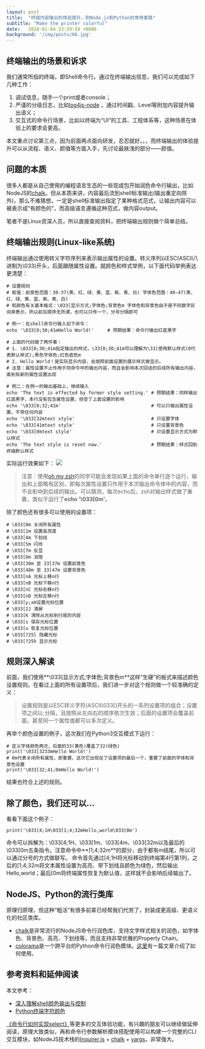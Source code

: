 ```yaml
---
layout: post
title:  "终端内容输出的体验提升，附Node.js和Python的常用套路"
subtitle: "Make the printer colorful"
date:   2018-01-04 23:59:59 +0800
background: '/img/posts/06.jpg'
---
```


## 终端输出的场景和诉求

我们通常所指的终端，即Shell命令行。通过在终端输出信息，我们可以完成如下几种工作：

1. 调试信息，随手一个print或者console；
2. 严谨的分级日志，比如[log4js-node](https://github.com/log4js-node/log4js-node) ，通过时间戳、Level等附加内容提升输出语义；
3. 交互式的命令行场景，比如以终端为“UI”的工具、工程体系等，这种场景在体验上的要求会更高。

本文重点讨论第三点，因为前面两点面向研发，忍忍就好。。，而终端输出的体验提升可以从流程、语义、颜值等方面入手，先讨论最肤浅的部分——颜值。

## 问题的本质

很多人都是从自己使用的编程语言生态的一些现成包开始润色命令行输出，比如NodeJS的[chalk](https://github.com/chalk/chalk)。但从本质来讲，内容最后流到shell标准输出(输出重定向除外)，那么不难猜想，一定是shell标准输出指定了某种格式范式，让输出内容可以被表示成“有颜色的”，而高级语言遵循这种范式，做内容output。

笔者不是Linux资深人员，所以直接查阅资料，把终端输出规则做个简单总结。

## 终端输出规则(Linux-like系统)

终端输出通过使用转义字符序列来表示输出属性的设置。转义序列以ESC(ASCII八进制为\033)开头，后面跟随属性设置。就颜色和样式举例，以下面代码举例表达更清楚：

```
# 设置规则
# 取值：前景色范围：30-37(黑、红、绿、黄、蓝、紫、青、白) 字体色范围：40-47(黑、红、绿、黄、蓝、紫、青、白)
# 和颜色有关基本格式：\033[显示方式;字体色;背景色m 字体色和背景色由于是不同数字区间来表示，所以前后顺序无所谓，也可以只传一个，分号分隔即可

# 例一：在shell命令行输入如下命令：
echo '\033[0;30;41mHello World!'     # 预期结果：命令行输出红底黑字

# 上面的代码做了两件事：
# 1. \033[0;30;41m指定输出的样式，\33[0;30;41m可以理解为\33[使用默认样式(0代表默认样式);黑色字体色;红色底色m
# 2. Hello World！是实际显示内容，会按照前面设置的展示样式做显示。
# 注意：属性设置不止作用于同命令中的输出内容，而且会影响本次回话的后续所有输出内容，直到有新的属性设置出现

# 例二：在例一的输出基础上，继续输入
echo 'The text is effected by former style setting.' # 预期结果：同样输出红底黑字，本行没有包含属性设置，但受了上面设置的影响
echo '\033[0;32;41m'                                 # 可以只输出属性设置，不带任何内容
echo '\033[32mtext style'                            # 只设置字体
echo '\033[41mtext style'                            # 只设置背景色
echo '\033[0mtext style'                             # 只设置显示方式为默认样式
echo 'The text style is reset now.'                  # 预期结果：样式回到终端默认样式
```

实际运行效果如下：
![](https://img.alicdn.com/tfs/TB1v57tlsLJ8KJjy0FnXXcFDpXa-1618-608.png)

> 注意：使用[oh my zsh](http://ohmyz.sh/)的同学可能会发现如果上面的命令单行逐个运行，输出和上面略有区别，即每次属性设置只作用于本次输出命令体中的内容，而不会影响到后续的输出。可以猜测，每次echo后，zsh对输出样式做了重置，类似于运行了**echo '\033[0m'**。

除了颜色还有很多可以使用的设置项：
```
# \033[0m 关闭所有属性
# \033[1m 设置高亮度
# \033[4m 下划线
# \033[5m 闪烁
# \033[7m 反显
# \033[8m 消隐
# \033[30m 至 33[37m 设置前景色  
# \033[40m 至 33[47m 设置背景色
# \033[nA 光标上移n行 
# \033[nB 光标下移n行
# \033[nC 光标右移n行
# \033[nD 光标左移n行
# \033[y;xH设置光标位置
# \033[2J 清屏
# \033[K 清除从光标到行尾的内容
# \033[s 保存光标位置 
# \033[u 恢复光标位置
# \033[?25l 隐藏光标
# \033[?25h 显示光标
```

## 规则深入解读

前面，我们使用**\033[显示方式;字体色;背景色m**这样“生硬”的板式来描述颜色设置规则。在看过上面的所有设置项后，我们进一步对这个规则做一个较准确的定义：

> 设置规则是以ESC转义字符(ASCII\033[)开头的一系列设置项的组合；设置项之间以;分隔，且按照从左向右的顺序依次生效；后面的设置项会覆盖前面，甚至同一个属性值都可以多次定义。

再举个颜色设置的例子，这次我们在Python3交互模式下运行：
```
# 定义字体颜色两次，后面的33(黄色)覆盖了32(绿色)
print('\033[3233mHello World!')
# 0m代表关闭所有属性，即重置，这次它出现在了设置项的最后一个，重置了前面的字体和背景色设置
print('\033[32;41;0mHello World!')
```

结果也符合上述的规则。

## 除了颜色，我们还可以...

看看下面这个例子：

```
print('\033[4;1H\033[1;4;32mHello,world\033[0m')
```

命令可以拆解为：\033[4;1H、\033[1m、\033[4m、\033[32m以及最后的\033[0m五条指令。注意命令中**[1;4;32m**的部分，由于都有m结尾，所以可以通过分号的方式做联写。
命令首先通过[4;1H将光标移动到终端第4行第1列，之后的[1;4;32m将文本属性设置为高亮、带下划线且颜色为绿色，然后输出Hello,world；最后[0m将终端属性恢复为默认值，这样就不会影响后续输出了。

## NodeJS、Python的流行类库

原理归原理，但这种“粗活”有很多前辈已经帮我们代劳了，封装成更高级、更语义化的社区类库。

* [chalk](https://github.com/chalk/chalk)是非常流行的NodeJS命令行润色库，支持文字样式相关的润色，如字体色、背景色、高亮、下划线等，而且支持非常优雅的Property Chain。
* [colorama](https://pypi.python.org/pypi/colorama/0.3.9)是一个跨平台的Python命令行润色模块。[这里](http://blog.csdn.net/qianghaohao/article/details/52117082)有一篇文章介绍了如何使用。


## 参考资料和延伸阅读

本文参考：

* [深入理解shell颜色输出与控制](http://www.jb51.net/article/100729.htm)
* [Python终端字符颜色](http://blog.csdn.net/qianghaohao/article/details/52117082)

[《命令行如何实现select》](http://blog.csdn.net/xia_xia0919/article/details/50559757)等更多的交互体验功能，有兴趣的朋友可以继续做延伸阅读，原理大致类似，再和命令行参数解析模块搭配使用可以构建一个完整的CLI交互模块，如NodeJS技术栈的[Inquirer.js](https://github.com/SBoudrias/Inquirer.js) + [chalk](https://github.com/chalk/chalk) + [yargs](https://github.com/yargs/yargs)，非常强大。
















